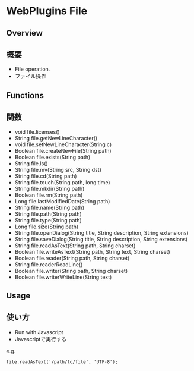 # WebPlugins File
## Overview

## 概要

 * File operation.
 * ファイル操作
## Functions

## 関数

 * void file.licenses()
 * String file.getNewLineCharacter()
 * void file.setNewLineCharacter(String c)
 * Boolean file.createNewFile(String path)
 * Boolean file.exists(String path)
 * String file.ls()
 * String file.mv(String src, String dst)
 * String file.cd(String path)
 * String file.touch(String path, long time)
 * String file.mkdir(String path)
 * Boolean file.rm(String path)
 * Long file.lastModifiedDate(String path)
 * String file.name(String path)
 * String file.path(String path)
 * String file.type(String path)
 * Long file.size(String path)
 * String file.openDialog(String title, String description, String extensions)
 * String file.saveDialog(String title, String description, String extensions)
 * String file.readAsText(String path, String charset)
 * Boolean file.writeAsText(String path, String text, String charset)
 * Boolean file.reader(String path, String charset)
 * String file.readerReadLine()
 * Boolean file.writer(String path, String charset)
 * Boolean file.writerWriteLine(String text)
## Usage

## 使い方

 * Run with Javascript
 * Javascriptで実行する

e.g.
```
file.readAsText('/path/to/file', 'UTF-8');
```
